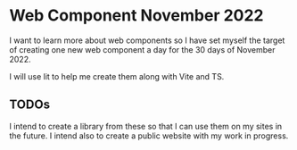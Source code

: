 # Web Component November 2022

I want to learn more about web components so I have set myself the target of creating one new web component a day for the 30 days of November 2022.

I will use lit to help me create them along with Vite and TS.

## TODOs
I intend to create a library from these so that I can use them on my sites in the future.
I intend also to create a public website with my work in progress.
